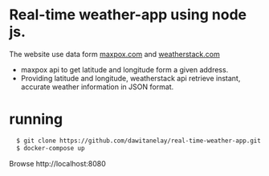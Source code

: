# Real-time weather-app using node js. 
The website use data form [maxpox.com](https://www.mapbox.com/) and [weatherstack.com](https://weatherstack.com/)
- maxpox api to get latitude and longitude form a given address. 
- Providing latitude and longitude, weatherstack api  retrieve instant, accurate weather information in JSON format.

# running 
```sh
  $ git clone https://github.com/dawitanelay/real-time-weather-app.git
  $ docker-compose up


```
Browse  http://localhost:8080
  
